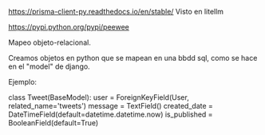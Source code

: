 <https://prisma-client-py.readthedocs.io/en/stable/>
Visto en litellm

<https://pypi.python.org/pypi/peewee>

Mapeo objeto-relacional.

Creamos objetos en python que se mapean en una bbdd sql, como se hace en el "model" de django.

Ejemplo:

class Tweet(BaseModel):
user = ForeignKeyField(User, related_name='tweets')
message = TextField()
created_date = DateTimeField(default=datetime.datetime.now)
is_published = BooleanField(default=True)
